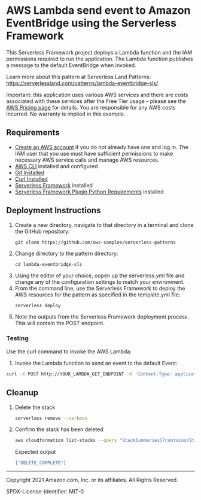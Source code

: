# AWS Lambda send event to Amazon EventBridge using the Serverless Framework

This Serverless Framework project deploys a Lambda function and the IAM permissions required to run the application. The Lambda function publishes a message to the default EventBridge when invoked.

Learn more about this pattern at Serverless Land Patterns: https://serverlessland.com/patterns/lambda-eventbridge-sls/

Important: this application uses various AWS services and there are costs associated with these services after the Free Tier usage - please see the [AWS Pricing page](https://aws.amazon.com/pricing/) for details. You are responsible for any AWS costs incurred. No warranty is implied in this example.

## Requirements

- [Create an AWS account](https://portal.aws.amazon.com/gp/aws/developer/registration/index.html) if you do not already have one and log in. The IAM user that you use must have sufficient permissions to make necessary AWS service calls and manage AWS resources.
- [AWS CLI](https://docs.aws.amazon.com/cli/latest/userguide/install-cliv2.html) installed and configured
- [Git Installed](https://git-scm.com/book/en/v2/Getting-Started-Installing-Git)
- [Curl Installed](https://curl.se/download.html)
- [Serverless Framework](https://www.serverless.com/) installed
- [Serverless Framework Plugin Python Requirements](https://www.serverless.com/plugins/serverless-python-requirements) installed

## Deployment Instructions

1. Create a new directory, navigate to that directory in a terminal and clone the GitHub repository:
   ```
   git clone https://github.com/aws-samples/serverless-patterns
   ```
1. Change directory to the pattern directory:
   ```
   cd lambda-eventbridge-sls
   ```
1. Using the editor of your choice, oopen up the serverless.yml file and change any of the configuration settings to match your environment.
1. From the command line, use the Serverless Framework to deploy the AWS resources for the pattern as specified in the template.yml file:
   ```
   serverless deploy
   ```
1. Note the outputs from the Serverless Framework deployment process. This will contain the POST endpoint.

### Testing

Use the curl command to invoke the AWS Lambda:

1. Invoke the Lambda function to send an event to the default Event:

```bash
curl -X POST http://YOUR_LAMBDA_GET_ENDPOINT -H 'Content-Type: application/json' -d '{"entry1": "data1", "entry2": "data2"}'
```

## Cleanup

1. Delete the stack
   ```bash
   serverless remove --verbose
   ```
1. Confirm the stack has been deleted

   ```sh
   aws cloudformation list-stacks --query "StackSummaries[?contains(StackName,'lambda-eventbridge-sls')].StackStatus"
   ```

   Expected output

   ```json
   ["DELETE_COMPLETE"]
   ```

---

Copyright 2021 Amazon.com, Inc. or its affiliates. All Rights Reserved.

SPDX-License-Identifier: MIT-0

